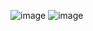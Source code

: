 ![image](https://user-images.githubusercontent.com/36649115/42302007-502dc38c-7fcd-11e8-9f14-c82db61a67d3.png)
![image](https://user-images.githubusercontent.com/36649115/42302016-6005241c-7fcd-11e8-8320-b2ccacc6c337.png)
